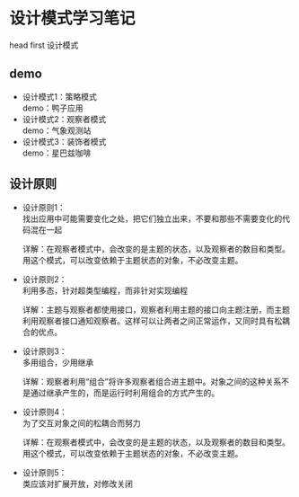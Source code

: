 # 设计模式学习笔记  
  head first 设计模式
## demo

- 设计模式1：策略模式  
  demo：鸭子应用  
- 设计模式2：观察者模式  
  demo：气象观测站
- 设计模式3：装饰者模式  
  demo：星巴兹咖啡


## 设计原则
- 设计原则1：  
  找出应用中可能需要变化之处，把它们独立出来，不要和那些不需要变化的代码混在一起  
  
  详解：在观察者模式中，会改变的是主题的状态，以及观察者的数目和类型。用这个模式，可以改变依赖于主题状态的对象，不必改变主题。  
    
 - 设计原则2：  
   利用多态，针对超类型编程，而非针对实现编程  
   
   详解：主题与观察者都使用接口，观察者利用主题的接口向主题注册，而主题利用观察者接口通知观察者。这样可以让两者之间正常运作，又同时具有松耦合的优点。  
    
 - 设计原则3：  
   多用组合，少用继承  

   详解：观察者利用“组合”将许多观察者组合进主题中。对象之间的这种关系不是通过继承产生的，而是运行时利用组合的方式产生的。  
    
 - 设计原则4：  
   为了交互对象之间的松耦合而努力  
 
   详解：在观察者模式中，会改变的是主题的状态，以及观察者的数目和类型。用这个模式，可以改变依赖于主题状态的对象，不必改变主题。  
    
 - 设计原则5：  
   类应该对扩展开放，对修改关闭  
